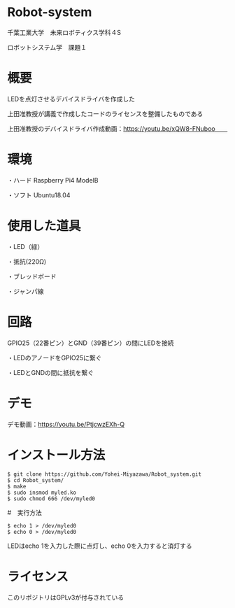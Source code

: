 # Robot-system
千葉工業大学　未来ロボティクス学科４S

ロボットシステム学　課題１

# 概要
LEDを点灯させるデバイスドライバを作成した

上田准教授が講義で作成したコードのライセンスを整備したものである

上田准教授のデバイスドライバ作成動画：https://youtu.be/xQW8-FNuboo　　

# 環境
・ハード Raspberry Pi4 ModelB

・ソフト Ubuntu18.04

# 使用した道具
・LED（緑）

・抵抗(220Ω)

・ブレッドボード

・ジャンパ線

# 回路
GPIO25（22番ピン）とGND（39番ピン）の間にLEDを接続

・LEDのアノードをGPIO25に繋ぐ

・LEDとGNDの間に抵抗を繋ぐ

# デモ
デモ動画：https://youtu.be/PtjcwzEXh-Q

# インストール方法
```
$ git clone https://github.com/Yohei-Miyazawa/Robot_system.git
$ cd Robot_system/
$ make
$ sudo insmod myled.ko
$ sudo chmod 666 /dev/myled0
```

#　実行方法
```
$ echo 1 > /dev/myled0
$ echo 0 > /dev/myled0
```
LEDはecho 1を入力した際に点灯し、echo 0を入力すると消灯する

# ライセンス

このリポジトリはGPLv3が付与されている

